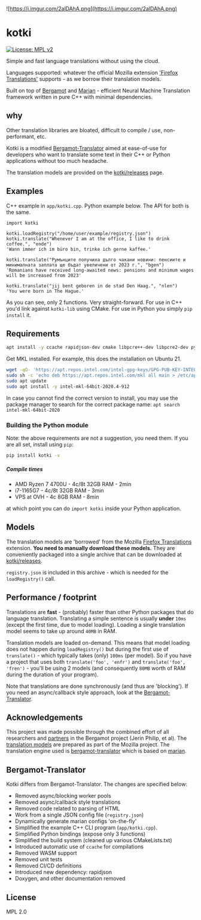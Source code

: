 ![https://i.imgur.com/2alDAhA.png](https://i.imgur.com/2alDAhA.png)

# kotki

[![License: MPL v2](https://img.shields.io/badge/License-MPL%20v2-blue.svg)](https://www.mozilla.org/en-US/MPL/2.0/)


Simple and fast language translations without using the cloud.

Languages supported: whatever the official Mozilla extension ['Firefox Translations'](https://addons.mozilla.org/en-US/firefox/addon/firefox-translations/)  supports - as we borrow their translation models. 

Built on top of [Bergamot](https://browser.mt/) and 
[Marian](https://github.com/kroketio/marian-dev/) - efficient Neural Machine Translation framework written 
in pure C++ with minimal dependencies. 

## why

Other translation libraries are bloated, difficult to compile / use, non-performant, etc.

Kotki is a modified [Bergamot-Translator](https://github.com/browsermt/bergamot-translator/) aimed 
at ease-of-use for developers who want to translate some text in their C++ or Python 
applications without too much headache. 

The translation models are provided on the [kotki/releases](https://github.com/kroketio/kotki/releases) page.

## Examples

C++ example in `app/kotki.cpp`. Python example below. The API for both is the same.

```python3
import kotki

kotki.loadRegistry("/home/user/example/registry.json")
kotki.translate("Whenever I am at the office, I like to drink coffee.", "ende")
'Wann immer ich im büro bin, trinke ich gerne kaffee.'

kotki.translate("Румънците получиха дълго чакани новини: пенсиите и минималната заплата ще бъдат увеличени от 2023 г.", "bgen")
'Romanians have received long-awaited news: pensions and minimum wages will be increased from 2023'

kotki.translate("jij bent geboren in de stad Den Haag.", "nlen")
'You were born in The Hague.'
```

As you can see, only 2 functions. Very straight-forward. For use in C++ you'd link 
against `kotki-lib` using CMake. For use in Python you simply `pip install` it.

## Requirements

```bash
apt install -y ccache rapidjson-dev cmake libpcre++-dev libpcre2-dev python3-dev pybind11-dev
```

Get MKL installed. For example, this does the installation on Ubuntu 21.

```bash
wget -qO- 'https://apt.repos.intel.com/intel-gpg-keys/GPG-PUB-KEY-INTEL-SW-PRODUCTS-2019.PUB' | sudo apt-key add -
sudo sh -c 'echo deb https://apt.repos.intel.com/mkl all main > /etc/apt/sources.list.d/intel-mkl.list'
sudo apt update
sudo apt install -y intel-mkl-64bit-2020.4-912
```

In case you cannot find the correct version to install, you may use the package
manager to search for the correct package name: `apt search intel-mkl-64bit-2020`

### Building the Python module

Note: the above requirements are not a suggestion, you need them. If you are all set, install using `pip`:

```bash
pip install kotki -v
```

##### Compile times

- AMD Ryzen 7 4700U - 4c/8t 32GB RAM - 2min
- i7-1165G7 - 4c/8t 32GB RAM - 3min
- VPS at OVH - 4c 8GB RAM - 8min

at which point you can do `import kotki` inside your Python application.

## Models

The translation models are 'borrowed' from the
Mozilla [Firefox Translations](https://addons.mozilla.org/en-US/firefox/addon/firefox-translations/)
extension. **You need to manually download these models.** They are conveniently packaged into a single
archive that can be downloaded at [kotki/releases](https://github.com/kroketio/kotki/releases).

`registry.json` is included in this archive - which is needed for the `loadRegistry()` call.

## Performance / footprint

Translations are **fast** - (probably) faster than other Python packages that do 
language translation. Translating a simple sentence is
usually **under** `10ms` (except the first time, due to model loading). Loading a
single translation model seems to take up around `40MB` in RAM.

Translation models are loaded on-demand. This means that model
loading does not happen during `loadRegistry()` but during the first use
of `translate()` - which typically takes (only) `100ms` (per model). So if you have
a project that uses both `translate('foo', 'enfr')` and `translate('foo', 'fren')` - you'll be using 2
models (and consequently `80MB` worth of RAM during the duration of your program).

Note that translations are done synchronously (and thus are 'blocking'). If you need 
an async/callback style approach, look at the [Bergamot-Translator](https://github.com/browsermt/bergamot-translator/).

## Acknowledgements

This project was made possible through the combined effort of all researchers
and [partners](https://browser.mt/partners/) in the Bergamot project (Jerin Philip, et al). The
[translation models](https://github.com/mozilla/firefox-translations/blob/main/extension/model/modelRegistry.js) are
prepared as part of the Mozilla project. The translation engine used is
[bergamot-translator](https://github.com/browsermt/bergamot-translator) which
is based on [marian](https://github.com/browsermt/marian-dev).

## Bergamot-Translator

Kotki differs from Bergamot-Translator. The changes are specified below:

- Removed async/blocking worker pools
- Removed async/callback style translations
- Removed code related to parsing of HTML
- Work from a single JSON config file (`registry.json`)
- Dynamically generate marian configs 'on-the-fly'
- Simplified the example C++ CLI program (`app/kotki.cpp`).
- Simplified Python bindings (expose only 3 functions)
- Simplified the build system (cleaned up various CMakeLists.txt)
- Introduced automatic use of `ccache` for compilations
- Removed WASM support
- Removed unit tests
- Removed CI/CD definitions
- Introduced new dependency: rapidjson
- Doxygen, and other documentation removed

## License

MPL 2.0